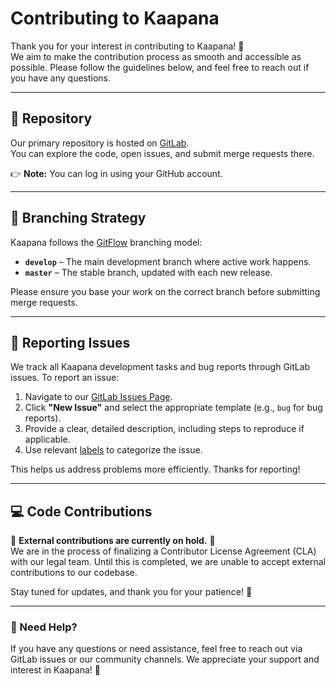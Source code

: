 # Contributing to Kaapana

Thank you for your interest in contributing to Kaapana! 🎉  
We aim to make the contribution process as smooth and accessible as possible. 
Please follow the guidelines below, and feel free to reach out if you have any questions.

---

## 📌 Repository

Our primary repository is hosted on [GitLab](https://gitlab.hzdr.de/kaapana/kaapana/).  
You can explore the code, open issues, and submit merge requests there.  

👉 **Note:** You can log in using your GitHub account.

---

## 🌿 Branching Strategy

Kaapana follows the [GitFlow](https://www.atlassian.com/git/tutorials/comparing-workflows/gitflow-workflow) branching model:

- **`develop`** – The main development branch where active work happens.
- **`master`** – The stable branch, updated with each new release.

Please ensure you base your work on the correct branch before submitting merge requests.

---

## 🐞 Reporting Issues

We track all Kaapana development tasks and bug reports through GitLab issues. To report an issue:

1. Navigate to our [GitLab Issues Page](https://gitlab.hzdr.de/kaapana/kaapana/issues).
2. Click **"New Issue"** and select the appropriate template (e.g., `bug` for bug reports).
3. Provide a clear, detailed description, including steps to reproduce if applicable.
4. Use relevant [labels](https://codebase.helmholtz.cloud/kaapana/kaapana/-/labels) to categorize the issue.

This helps us address problems more efficiently. Thanks for reporting!

---

## 💻 Code Contributions

🚧 **External contributions are currently on hold.** 🚧  
We are in the process of finalizing a Contributor License Agreement (CLA) with our legal team. 
Until this is completed, we are unable to accept external contributions to our codebase.  

Stay tuned for updates, and thank you for your patience! 🙌

---

### 💬 Need Help?

If you have any questions or need assistance, feel free to reach out via GitLab issues or our community channels. 
We appreciate your support and interest in Kaapana! 🚀